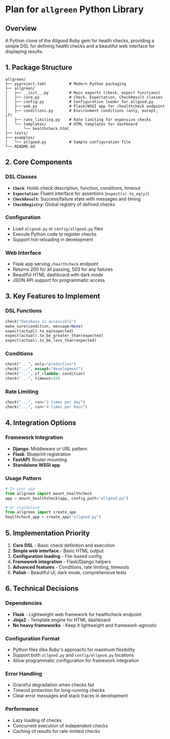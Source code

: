 # Plan for `allgreen` Python Library

## Overview
A Python clone of the Allgood Ruby gem for health checks, providing a simple DSL for defining health checks and a beautiful web interface for displaying results.

## 1. Package Structure
```
allgreen/
├── pyproject.toml          # Modern Python packaging
├── allgreen/
│   ├── __init__.py         # Main exports (check, expect functions)
│   ├── core.py             # Check, Expectation, CheckResult classes
│   ├── config.py           # Configuration loader for allgood.py
│   ├── web.py              # Flask/WSGI app for /healthcheck endpoint
│   ├── conditions.py       # Environment conditions (only, except, if)
│   ├── rate_limiting.py    # Rate limiting for expensive checks
│   └── templates/          # HTML templates for dashboard
│       └── healthcheck.html
├── tests/
├── examples/
│   └── allgood.py          # Sample configuration file
└── README.md
```

## 2. Core Components

### DSL Classes
- **`Check`**: Holds check description, function, conditions, timeout
- **`Expectation`**: Fluent interface for assertions (`expect(x).to_eq(y)`)
- **`CheckResult`**: Success/failure state with messages and timing
- **`CheckRegistry`**: Global registry of defined checks

### Configuration
- Load `allgood.py` or `config/allgood.py` files
- Execute Python code to register checks
- Support hot-reloading in development

### Web Interface
- Flask app serving `/healthcheck` endpoint
- Returns 200 for all passing, 503 for any failures
- Beautiful HTML dashboard with dark mode
- JSON API support for programmatic access

## 3. Key Features to Implement

### DSL Functions
```python
check("Database is accessible") 
make_sure(condition, message=None)
expect(actual).to_eq(expected)
expect(actual).to_be_greater_than(expected)
expect(actual).to_be_less_than(expected)
```

### Conditions
```python
check("...", only="production")
check("...", except="development") 
check("...", if_=lambda: condition)
check("...", timeout=30)
```

### Rate Limiting
```python
check("...", run="2 times per day")
check("...", run="4 times per hour")
```

## 4. Integration Options

### Framework Integration
- **Django**: Middleware or URL pattern
- **Flask**: Blueprint registration  
- **FastAPI**: Router mounting
- **Standalone WSGI app**

### Usage Pattern
```python
# In your app
from allgreen import mount_healthcheck
app = mount_healthcheck(app, config_path="allgood.py")

# Or standalone
from allgreen import create_app
healthcheck_app = create_app("allgood.py")
```

## 5. Implementation Priority

1. **Core DSL** - Basic check definition and execution
2. **Simple web interface** - Basic HTML output  
3. **Configuration loading** - File-based config
4. **Framework integration** - Flask/Django helpers
5. **Advanced features** - Conditions, rate limiting, timeouts
6. **Polish** - Beautiful UI, dark mode, comprehensive tests

## 6. Technical Decisions

### Dependencies
- **Flask** - Lightweight web framework for healthcheck endpoint
- **Jinja2** - Template engine for HTML dashboard
- **No heavy frameworks** - Keep it lightweight and framework-agnostic

### Configuration Format
- Python files (like Ruby's approach) for maximum flexibility
- Support both `allgood.py` and `config/allgood.py` locations
- Allow programmatic configuration for framework integration

### Error Handling
- Graceful degradation when checks fail
- Timeout protection for long-running checks
- Clear error messages and stack traces in development

### Performance
- Lazy loading of checks
- Concurrent execution of independent checks
- Caching of results for rate-limited checks